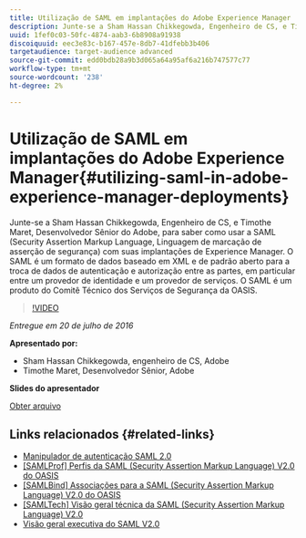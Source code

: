 ```yaml
---
title: Utilização de SAML em implantações do Adobe Experience Manager
description: Junte-se a Sham Hassan Chikkegowda, Engenheiro de CS, e Timothe Maret, Desenvolvedor Sênior do Adobe, para saber como usar a SAML (Security Assertion Markup Language, Linguagem de marcação de asserção de segurança) com suas implantações de Experience Manager. O SAML é um formato de dados baseado em XML e de padrão aberto para a troca de dados de autenticação e autorização entre as partes, em particular entre um provedor de identidade e um provedor de serviços.  O SAML é um produto do Comitê Técnico dos Serviços de Segurança da OASIS.
uuid: 1fef0c03-50fc-4874-aab3-6b8908a91938
discoiquuid: eec3e83c-b167-457e-8db7-41dfebb3b406
targetaudience: target-audience advanced
source-git-commit: edd0bdb28a9b3d065a64a95af6a216b747577c77
workflow-type: tm+mt
source-wordcount: '238'
ht-degree: 2%

---
```


# Utilização de SAML em implantações do Adobe Experience Manager{#utilizing-saml-in-adobe-experience-manager-deployments}

Junte-se a Sham Hassan Chikkegowda, Engenheiro de CS, e Timothe Maret, Desenvolvedor Sênior do Adobe, para saber como usar a SAML (Security Assertion Markup Language, Linguagem de marcação de asserção de segurança) com suas implantações de Experience Manager. O SAML é um formato de dados baseado em XML e de padrão aberto para a troca de dados de autenticação e autorização entre as partes, em particular entre um provedor de identidade e um provedor de serviços.  O SAML é um produto do Comitê Técnico dos Serviços de Segurança da OASIS.

>[!VIDEO](https://video.tv.adobe.com/v/19299/?quality=9)

*Entregue em 20 de julho de 2016*

**Apresentado por:**

* Sham Hassan Chikkegowda, engenheiro de CS, Adobe
* Timothe Maret, Desenvolvedor Sênior, Adobe

**Slides do apresentador**

[Obter arquivo](assets/aem-gems-072016-saml.pdf)

## Links relacionados {#related-links}

* [Manipulador de autenticação SAML 2.0](https://docs.adobe.com/docs/en/aem/6-2/administer/security/saml-2-0-authenticationhandler.html)
* [[SAMLProf] Perfis da SAML (Security Assertion Markup Language) V2.0 do OASIS](https://docs.oasis-open.org/security/saml/v2.0/saml-profiles-2.0-os.pdf)
* [[SAMLBind] Associações para a SAML (Security Assertion Markup Language) V2.0 do OASIS](https://docs.oasis-open.org/security/saml/v2.0/saml-bindings-2.0-os.pdf)
* [[SAMLTech] Visão geral técnica da SAML (Security Assertion Markup Language) V2.0](https://www.oasis-open.org/committees/download.php/27819/sstc-saml-tech-overview-2.0-cd-02.pdf)
* [Visão geral executiva do SAML V2.0](https://www.oasis-open.org/committees/download.php/13525/sstc-saml-exec-overview-2.0-cd-01-2col.pdf)